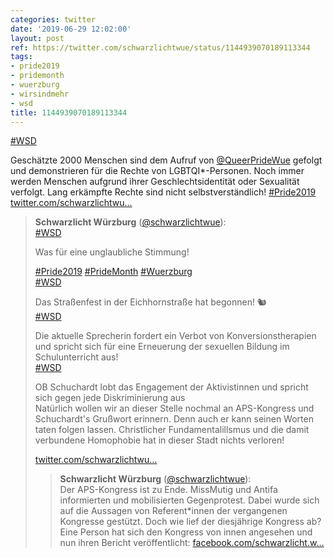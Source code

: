 ```yaml
---
categories: twitter
date: '2019-06-29 12:02:00'
layout: post
ref: https://twitter.com/schwarzlichtwue/status/1144939070189113344
tags:
- pride2019
- pridemonth
- wuerzburg
- wirsindmehr
- wsd
title: 1144939070189113344
---
```

[#WSD](/t/wsd)

Geschätzte 2000 Menschen sind dem Aufruf von [@QueerPrideWue](https://twitter.com/QueerPrideWue) gefolgt und demonstrieren für die Rechte von LGBTQI\*-Personen. Noch immer werden Menschen aufgrund ihrer Geschlechtsidentität oder Sexualität verfolgt. Lang erkämpfte Rechte sind nicht selbstverständlich! [#Pride2019](/t/pride2019) [twitter.com/schwarzlichtwu…](https://twitter.com/schwarzlichtwue/status/1144935802998272000)
> <b>Schwarzlicht Würzburg</b> ([@schwarzlichtwue](https://twitter.com/schwarzlichtwue)):  
>[#WSD](/t/wsd)  
>  
>Was für eine unglaubliche Stimmung!  
>  
>[#Pride2019](/t/pride2019) [#PrideMonth](/t/pridemonth) [#Wuerzburg](/t/wuerzburg)   
>[#WSD](/t/wsd)  
>  
>Das Straßenfest in der Eichhornstraße hat begonnen! 🐿️  
>[#WSD](/t/wsd)  
>  
>Die aktuelle Sprecherin fordert ein Verbot von Konversionstherapien und spricht sich für eine Erneuerung der sexuellen Bildung im Schulunterricht aus!  
>[#WSD](/t/wsd)  
>  
>OB Schuchardt lobt das Engagement der Aktivistinnen und spricht sich gegen jede Diskriminierung aus  
>Natürlich wollen wir an dieser Stelle nochmal an APS-Kongress und Schuchardt's Grußwort erinnern. Denn auch er kann seinen Worten taten folgen lassen. Christlicher Fundamentalillsmus und die damit verbundene Homophobie hat in dieser Stadt nichts verloren!  
>  
>[twitter.com/schwarzlichtwu…](https://twitter.com/schwarzlichtwue/status/1138065416100700160?s=19)  
>> <b>Schwarzlicht Würzburg</b> ([@schwarzlichtwue](https://twitter.com/schwarzlichtwue)):    
>>Der APS-Kongress ist zu Ende. MissMutig und Antifa informierten und mobilisierten Gegenprotest. Dabei wurde sich auf die Aussagen von Referent\*innen der vergangenen Kongresse gestützt. Doch wie lief der diesjährige Kongress ab?     
>>Eine Person hat sich den Kongress von innen angesehen und nun ihren Bericht veröffentlicht:  [facebook.com/schwarzlicht.w…](https://www.facebook.com/schwarzlicht.wue/photos/a.194568367617878/587506158324095/?type=3&theater)    
>  
>  

